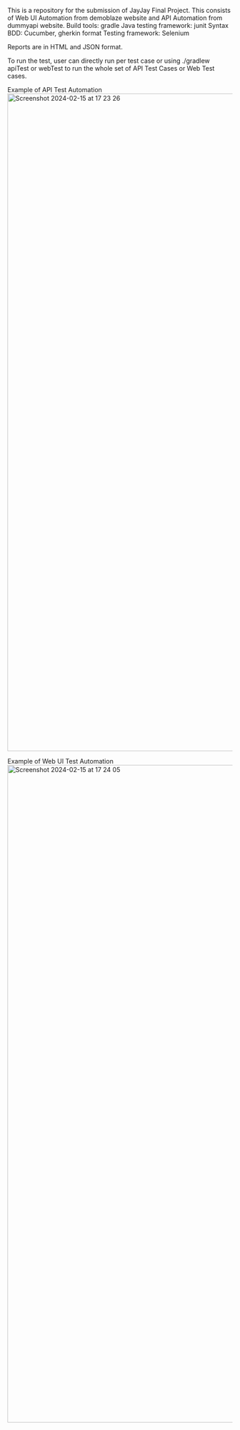 This is a repository for the submission of JayJay Final Project.
This consists of Web UI Automation from demoblaze website and API Automation from dummyapi website.
Build tools: gradle
Java testing framework: junit
Syntax BDD: Cucumber, gherkin format
Testing framework: Selenium

Reports are in HTML and JSON format.

To run the test, user can directly run per test case or using ./gradlew apiTest or webTest to run the whole set of API Test Cases or Web Test cases.

Example of API Test Automation
<img width="1473" alt="Screenshot 2024-02-15 at 17 23 26" src="https://github.com/titawigna/JayJayFinalProject/assets/89175246/232b3fd4-0b7c-4dec-820f-9462fb09c9d9">


Example of Web UI Test Automation
<img width="1473" alt="Screenshot 2024-02-15 at 17 24 05" src="https://github.com/titawigna/JayJayFinalProject/assets/89175246/22a55a23-6f40-4edc-8bae-6904d42f24eb">
